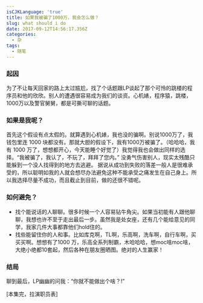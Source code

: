 ```yaml
---
isCJKLanguage: 'true'
title: 如果我被骗了1000万，我会怎么做？
slug: what should i do
date: 2017-09-12T14:56:17.356Z
categories:
  - 杂
tags:
  - 随笔
---
```

### 起因
为了不让每天回家的路上太过尴尬，找了个话题跟LP谈起了那个可怜的跳楼的程序员和他的欣欣。别人的遭遇很容易成为我们的谈资。心机婊，程序猿，跳楼，1000万以及警官舅舅，都是可撕可聊的话题。

### 如果是我呢？
首先这个假设有点太假的。就算遇到心机婊，我也没的骗啊。别说1000万了，我钱包里连 1000 块都没有。那就大胆的假设下，我有1000万被骗了。（哈哈哈，我有 1000 万了，想想都开心，今天能睡个好觉了）我觉得我也会做出同样的选择。“我被骗了，我认了，不玩了，拜拜了您内。” 没勇气伤害别人，现实太残酷只能躲到一个没人找得到的地方去逃避。
据说从成功到失败的落差一般人是很难承受的，所以聪明如我的人就会想尽办法避免这种不能承受之痛发生在自己身上。所以我选择尽量不成功，而且截止到目前，做的还很不错呢。

### 如何避免？
- 找个能说话的人聊聊。很多时候一个人容易钻牛角尖。如果当初能有人跟他聊聊，我想也许不至于走出最后一步。虽然我是处女座，还有几个能给意见的同学，我家几件大事都靠他们hold住的。
- 找些能留住你的人和事。比如库克啊，TL啊，乐高啊，洗车啊，自行车啊，买买买啊。想想有了1000 万，乐高全系列制霸，木哈哈哈，想moc啥moc啥，大绝小绝都10套起，然后各种在朋友圈晒图。绝对的人生赢家！

### 结局
聊到最后，LP幽幽的问我：“你就不能做出个啥？!”

 [本集完，拉演职员表] 

